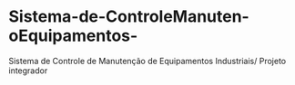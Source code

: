 # Sistema-de-ControleManuten-oEquipamentos-
Sistema de Controle de Manutenção de Equipamentos Industriais/ Projeto integrador
